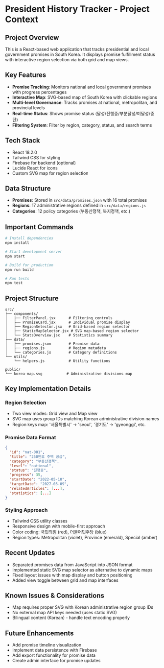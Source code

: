 # President History Tracker - Project Context

## Project Overview
This is a React-based web application that tracks presidential and local government promises in South Korea. It displays promise fulfillment status with interactive region selection via both grid and map views.

## Key Features
- **Promise Tracking**: Monitors national and local government promises with progress percentages
- **Interactive Map**: SVG-based map of South Korea with clickable regions
- **Multi-level Governance**: Tracks promises at national, metropolitan, and provincial levels
- **Real-time Status**: Shows promise status (달성/진행중/부분달성/미달성/중단)
- **Filtering System**: Filter by region, category, status, and search terms

## Tech Stack
- React 18.2.0
- Tailwind CSS for styling
- Firebase for backend (optional)
- Lucide React for icons
- Custom SVG map for region selection

## Data Structure
- **Promises**: Stored in `src/data/promises.json` with 16 total promises
- **Regions**: 17 administrative regions defined in `src/data/regions.js`
- **Categories**: 12 policy categories (부동산정책, 복지정책, etc.)

## Important Commands
```bash
# Install dependencies
npm install

# Start development server
npm start

# Build for production
npm run build

# Run tests
npm test
```

## Project Structure
```
src/
├── components/
│   ├── FilterPanel.jsx      # Filtering controls
│   ├── PromiseCard.jsx      # Individual promise display
│   ├── RegionSelector.jsx   # Grid-based region selector
│   ├── StaticMapSelector.jsx # SVG map-based region selector
│   └── StatsOverview.jsx    # Statistics summary
├── data/
│   ├── promises.json        # Promise data
│   ├── regions.js           # Region metadata
│   └── categories.js        # Category definitions
└── utils/
    └── helpers.js           # Utility functions

public/
└── korea-map.svg           # Administrative divisions map
```

## Key Implementation Details

### Region Selection
- Two view modes: Grid view and Map view
- SVG map uses group IDs matching Korean administrative division names
- Region keys map: '서울특별시' → 'seoul', '경기도' → 'gyeonggi', etc.

### Promise Data Format
```json
{
  "id": "nat-001",
  "title": "250만호 주택 공급",
  "category": "부동산정책",
  "level": "national",
  "status": "진행중",
  "progress": 35,
  "startDate": "2022-05-10",
  "targetDate": "2027-05-09",
  "relatedArticles": [...],
  "statistics": [...]
}
```

### Styling Approach
- Tailwind CSS utility classes
- Responsive design with mobile-first approach
- Color coding: 국민의힘 (red), 더불어민주당 (blue)
- Region types: Metropolitan (violet), Province (emerald), Special (amber)

## Recent Updates
- Separated promises data from JavaScript into JSON format
- Implemented static SVG map selector as alternative to dynamic maps
- Fixed layout issues with map display and button positioning
- Added view toggle between grid and map interfaces

## Known Issues & Considerations
- Map requires proper SVG with Korean administrative region group IDs
- No external map API keys needed (uses static SVG)
- Bilingual content (Korean) - handle text encoding properly

## Future Enhancements
- Add promise timeline visualization
- Implement data persistence with Firebase
- Add export functionality for promise data
- Create admin interface for promise updates